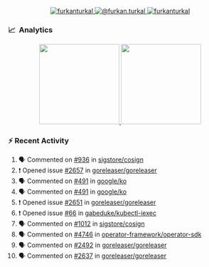 <p align="center">
  <a href="https://linkedin.com/in/furkanturkal" target="blank">
    <img src="https://img.shields.io/badge/linkedin-%230077B5.svg?&style=for-the-badge&logo=linkedin&logoColor=white" alt="furkanturkal" />
  </a>
  <a href="https://medium.com/@furkan.turkal" target="blank">
    <img src="https://img.shields.io/badge/medium-%2312100E.svg?&style=for-the-badge&logo=medium&logoColor=white" alt="@furkan.turkal" />
  </a>
  <a href="https://twitter.com/furkanturkaI" target="blank">
    <img src="https://img.shields.io/badge/Twitter-1DA1F2?style=for-the-badge&logo=twitter&logoColor=white" alt="furkanturkaI" />
  </a>
</p>

### 📈 &nbsp;Analytics

<p align="center">
  <a href="https://github.com/bufgix">
    <img height="180em" src="https://github-readme-stats-eight-theta.vercel.app/api?username=Dentrax&show_icons=true&theme=algolia&include_all_commits=true&count_private=true&line_height=26"/>
    <img height="180em" src="https://github-readme-stats-eight-theta.vercel.app/api/top-langs/?username=Dentrax&layout=compact&langs_count=8&theme=algolia&line_height=26"/>
  </a>
</p>

### :zap: Recent Activity

<!--START_SECTION:activity-->
1. 🗣 Commented on [#936](https://github.com/sigstore/cosign/issues/936) in [sigstore/cosign](https://github.com/sigstore/cosign)
2. ❗️ Opened issue [#2657](https://github.com/goreleaser/goreleaser/issues/2657) in [goreleaser/goreleaser](https://github.com/goreleaser/goreleaser)
3. 🗣 Commented on [#491](https://github.com/google/ko/issues/491) in [google/ko](https://github.com/google/ko)
4. 🗣 Commented on [#491](https://github.com/google/ko/issues/491) in [google/ko](https://github.com/google/ko)
5. ❗️ Opened issue [#2651](https://github.com/goreleaser/goreleaser/issues/2651) in [goreleaser/goreleaser](https://github.com/goreleaser/goreleaser)
6. ❗️ Opened issue [#66](https://github.com/gabeduke/kubectl-iexec/issues/66) in [gabeduke/kubectl-iexec](https://github.com/gabeduke/kubectl-iexec)
7. 🗣 Commented on [#1012](https://github.com/sigstore/cosign/issues/1012) in [sigstore/cosign](https://github.com/sigstore/cosign)
8. 🗣 Commented on [#4746](https://github.com/operator-framework/operator-sdk/issues/4746) in [operator-framework/operator-sdk](https://github.com/operator-framework/operator-sdk)
9. 🗣 Commented on [#2492](https://github.com/goreleaser/goreleaser/issues/2492) in [goreleaser/goreleaser](https://github.com/goreleaser/goreleaser)
10. 🗣 Commented on [#2637](https://github.com/goreleaser/goreleaser/issues/2637) in [goreleaser/goreleaser](https://github.com/goreleaser/goreleaser)
<!--END_SECTION:activity-->
